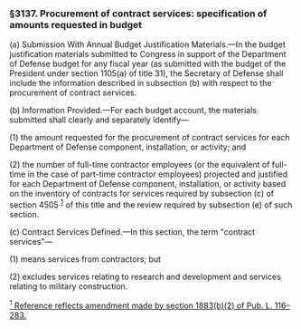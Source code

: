 ### §3137. Procurement of contract services: specification of amounts requested in budget ###

(a) Submission With Annual Budget Justification Materials.—In the budget justification materials submitted to Congress in support of the Department of Defense budget for any fiscal year (as submitted with the budget of the President under section 1105(a) of title 31), the Secretary of Defense shall include the information described in subsection (b) with respect to the procurement of contract services.

(b) Information Provided.—For each budget account, the materials submitted shall clearly and separately identify—

(1) the amount requested for the procurement of contract services for each Department of Defense component, installation, or activity; and

(2) the number of full-time contractor employees (or the equivalent of full-time in the case of part-time contractor employees) projected and justified for each Department of Defense component, installation, or activity based on the inventory of contracts for services required by subsection (c) of section 4505 <sup><a href="#3137_1_target" name="3137_1">1</a></sup> of this title and the review required by subsection (e) of such section.

(c) Contract Services Defined.—In this section, the term "contract services"—

(1) means services from contractors; but

(2) excludes services relating to research and development and services relating to military construction.

[<sup>1</sup> Reference reflects amendment made by section 1883(b)(2) of Pub. L. 116–283.](#3137_1)